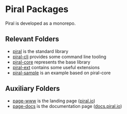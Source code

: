 # Piral Packages

Piral is developed as a monorepo.

## Relevant Folders

- [piral](./piral/README.md) is the standard library
- [piral-cli](./piral-cli/README.md) provides some command line tooling
- [piral-core](./piral-core/README.md) represents the base library
- [piral-ext](./piral-ext/README.md) contains some useful extensions
- [piral-sample](./piral-sample/README.md) is an example based on piral-core

## Auxiliary Folders

- [page-www](./page-www/README.md) is the landing page ([piral.io](https://piral.io))
- [page-docs](./page-docs/README.md) is the documentation page ([docs.piral.io](https://docs.piral.io))
